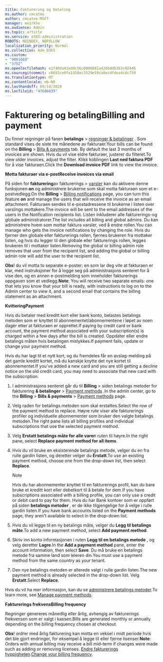 ```yaml
---
title: Fakturering og betaling
ms.author: cmcatee
author: cmcatee-MSFT
manager: mnirkhe
ms.audience: Admin
ms.topic: article
ms.service: o365-administration
ROBOTS: NOINDEX, NOFOLLOW
localization_priority: Normal
ms.collection: Adm_O365
ms.custom:
- "9001669"
- "3752"
ms.openlocfilehash: e1f40da41eddc56c8086881a426bddb363c92446
ms.sourcegitcommit: c6692ce0fa1358ec3529e59ca0ecdfdea4cdc759
ms.translationtype: MT
ms.contentlocale: nb-NO
ms.lasthandoff: 09/14/2020
ms.locfileid: "47686039"
---
```

# <a name="billing-and-payment"></a><span data-ttu-id="d3bf5-102">Fakturering og betaling</span><span class="sxs-lookup"><span data-stu-id="d3bf5-102">Billing and payment</span></span>

<span data-ttu-id="d3bf5-103">Du finner regninger på fanen **betalings**  >  [regninger & betalinger](https://go.microsoft.com/fwlink/p/?linkid=848039) .  Som standard vises de siste tre månedene av fakturaer.</span><span class="sxs-lookup"><span data-stu-id="d3bf5-103">Your bills can be found on the **Billing** > [Bills & payments](https://go.microsoft.com/fwlink/p/?linkid=848039) tab.  By default the last 3 months of invoices are shown.</span></span>  <span data-ttu-id="d3bf5-104">Hvis du vil vise eldre fakturaer, justerer du filteret.</span><span class="sxs-lookup"><span data-stu-id="d3bf5-104">To view older invoices, adjust the filter.</span></span>  <span data-ttu-id="d3bf5-105">Klikk koblingen **Last ned faktura PDF** for å vise fakturaen.</span><span class="sxs-lookup"><span data-stu-id="d3bf5-105">Click the **Download invoice PDF** link to view the invoice.</span></span>

<span data-ttu-id="d3bf5-106">**Motta fakturaer via e-post**</span><span class="sxs-lookup"><span data-stu-id="d3bf5-106">**Receive invoices via email**</span></span>

<span data-ttu-id="d3bf5-107">På siden for **fakturering**av fakturerings  >  [varsler](https://go.microsoft.com/fwlink/p/?linkid=853212) kan du aktivere denne funksjonen **on** og administrere brukerne som skal motta fakturaen som et e-postvedlegg.</span><span class="sxs-lookup"><span data-stu-id="d3bf5-107">On the **Billing** > [Billing notifications](https://go.microsoft.com/fwlink/p/?linkid=853212) page, you can turn this feature **on** and manage the users that will receive the invoice as an email attachment.</span></span> <span data-ttu-id="d3bf5-108">Fakturaen sendes til e-postadressene til brukerne i listen over varslings mottakere.</span><span class="sxs-lookup"><span data-stu-id="d3bf5-108">The invoice will be sent to the email addresses of the users in the Notification recipients list.</span></span> <span data-ttu-id="d3bf5-109">Listen inkluderer alle fakturerings-og globale administratorer.</span><span class="sxs-lookup"><span data-stu-id="d3bf5-109">The list includes all billing and global admins.</span></span>  <span data-ttu-id="d3bf5-110">Du kan administrere hvem som mottar faktura varsler, ved å endre rollen.</span><span class="sxs-lookup"><span data-stu-id="d3bf5-110">You can manage who gets the invoice notifications by changing the role.</span></span>  <span data-ttu-id="d3bf5-111">Hvis du fjerner den globale eller fakturerings rollen, fjernes brukeren fra mottaker listen, og hvis du legger til den globale eller fakturerings rollen, legges brukeren til i mottaker listen.</span><span class="sxs-lookup"><span data-stu-id="d3bf5-111">Removing the global or billing admin role removes that user from the recipient list, and adding the global or billing admin role will add the user to the recipient list.</span></span>

<span data-ttu-id="d3bf5-112">**Obs**! du vil motta to separate e-poster: en som lar deg vite at fakturaen er klar, med instruksjoner for å logge seg på administrasjons senteret for å vise den, og en annen e-postmelding som inneholder fakturerings oppgaven som et vedlegg.</span><span class="sxs-lookup"><span data-stu-id="d3bf5-112">**Note**: You will receive two separate emails: one that lets you know that your bill is ready, with instructions to log on to the Admin center to view it, and a second email that contains the billing statement as an attachment.</span></span>

<span data-ttu-id="d3bf5-113">**Kvittering**</span><span class="sxs-lookup"><span data-stu-id="d3bf5-113">**Payment**</span></span>

<span data-ttu-id="d3bf5-114">Hvis du betaler med kreditt kort eller bank konto, belastes betalings metoden som er knyttet til abonnementet/abonnementene i løpet av noen dager etter at fakturaen er opprettet.</span><span class="sxs-lookup"><span data-stu-id="d3bf5-114">If paying by credit card or bank account, the payment method associated with your subscription(s) is charged within a few days after the bill is created.</span></span> <span data-ttu-id="d3bf5-115">Oppdater eller endre betalings måten hvis betalingen mislykkes.</span><span class="sxs-lookup"><span data-stu-id="d3bf5-115">If payment fails, update or change your payment method.</span></span>

<span data-ttu-id="d3bf5-116">Hvis du har lagt til et nytt kort, og du fremdeles får en avslag-melding på det gamle kreditt kortet, må du kanskje knytte det nye kortet til abonnementet.</span><span class="sxs-lookup"><span data-stu-id="d3bf5-116">If you've added a new card and you are still getting a decline notice on the old credit card, you may need to associate that new card with the subscription.</span></span>

1. <span data-ttu-id="d3bf5-117">I administrasjons senteret går du til **Billing**  >  siden betalings metoder for fakturering **& betalinger**  >  [Payment methods](https://go.microsoft.com/fwlink/p/?linkid=2018806) .</span><span class="sxs-lookup"><span data-stu-id="d3bf5-117">In the admin center, go to the **Billing** > **Bills & payments** > [Payment methods](https://go.microsoft.com/fwlink/p/?linkid=2018806) page.</span></span>

2. <span data-ttu-id="d3bf5-118">Velg raden for betalings metoden som skal erstattes.</span><span class="sxs-lookup"><span data-stu-id="d3bf5-118">Select the row of the payment method to replace.</span></span> <span data-ttu-id="d3bf5-119">Høyre rute viser alle fakturerings profiler og individuelle abonnementer som bruker den valgte betalings metoden.</span><span class="sxs-lookup"><span data-stu-id="d3bf5-119">The right pane lists all billing profiles and individual subscriptions that use the selected payment method.</span></span>

3. <span data-ttu-id="d3bf5-120">Velg **Erstatt betalings måte for alle varer**i ruten til høyre.</span><span class="sxs-lookup"><span data-stu-id="d3bf5-120">In the right pane, select **Replace payment method for all items**.</span></span>

4. <span data-ttu-id="d3bf5-121">Hvis du vil bruke en eksisterende betalings metode, velger du en fra rulle gardin listen, og deretter velger du **Erstatt**.</span><span class="sxs-lookup"><span data-stu-id="d3bf5-121">To use an existing payment method, choose one from the drop-down list, then select **Replace**.</span></span>

    > [!NOTE]
    > <span data-ttu-id="d3bf5-122">Hvis du har abonnementer knyttet til en fakturerings profil, kan du bare bruke et kreditt kort eller debetkort til å betale for dem.</span><span class="sxs-lookup"><span data-stu-id="d3bf5-122">If you have subscriptions associated with a billing profile, you can only use a credit or debit card to pay for them.</span></span> <span data-ttu-id="d3bf5-123">Hvis du har Bank kontoer som er oppført på siden **betalings metoder** , er de ikke tilgjengelige for å velge i rulle gardin listen.</span><span class="sxs-lookup"><span data-stu-id="d3bf5-123">If you have bank accounts listed on the **Payment methods** page, they aren't available to select in the drop-down list.</span></span>

5. <span data-ttu-id="d3bf5-124">Hvis du vil legge til en ny betalings måte, velger du **Legg til betalings måte**.</span><span class="sxs-lookup"><span data-stu-id="d3bf5-124">To add a new payment method, select **Add payment method**.</span></span>

6. <span data-ttu-id="d3bf5-125">Skriv inn konto informasjonen i ruten **Legg til en betalings metode** , og velg deretter **Lagre**.</span><span class="sxs-lookup"><span data-stu-id="d3bf5-125">In the **Add a payment method** pane, enter the account information, then select **Save**.</span></span> <span data-ttu-id="d3bf5-126">Du må bruke en betalings metode fra samme land som leieren din.</span><span class="sxs-lookup"><span data-stu-id="d3bf5-126">You must use a payment method from the same country as your tenant.</span></span>

7. <span data-ttu-id="d3bf5-127">Den nye betalings metoden er allerede valgt i rulle gardin listen.</span><span class="sxs-lookup"><span data-stu-id="d3bf5-127">The new payment method is already selected in the drop-down list.</span></span> <span data-ttu-id="d3bf5-128">Velg **Erstatt**.</span><span class="sxs-lookup"><span data-stu-id="d3bf5-128">Select **Replace**.</span></span>

<span data-ttu-id="d3bf5-129">Hvis du vil ha mer informasjon, kan du se [administrere betalings metoder](https://docs.microsoft.com/microsoft-365/commerce/billing-and-payments/manage-payment-methods).</span><span class="sxs-lookup"><span data-stu-id="d3bf5-129">To learn more, see [Manage payment methods](https://docs.microsoft.com/microsoft-365/commerce/billing-and-payments/manage-payment-methods).</span></span>

<span data-ttu-id="d3bf5-130">**Fakturerings frekvens**</span><span class="sxs-lookup"><span data-stu-id="d3bf5-130">**Billing frequency**</span></span>

<span data-ttu-id="d3bf5-131">Regninger genereres månedlig eller årlig, avhengig av fakturerings frekvensen som er valgt i kassen.</span><span class="sxs-lookup"><span data-stu-id="d3bf5-131">Bills are generated monthly or annually depending on the billing frequency chosen at checkout.</span></span>  

<span data-ttu-id="d3bf5-132">**Obs**! ordrer med årlig fakturering kan motta en veksel i midt periode hvis det ble gjort endringer, for eksempel å legge til eller fjerne lisenser.</span><span class="sxs-lookup"><span data-stu-id="d3bf5-132">**Note**: Orders with annual billing may receive a bill mid-term if changes were made such as adding or removing licenses.</span></span> <span data-ttu-id="d3bf5-133">[Endre fakturerings hyppigheten](https://docs.microsoft.com/microsoft-365/commerce/billing-and-payments/change-payment-frequency).</span><span class="sxs-lookup"><span data-stu-id="d3bf5-133">[Change your billing frequency](https://docs.microsoft.com/microsoft-365/commerce/billing-and-payments/change-payment-frequency).</span></span>
